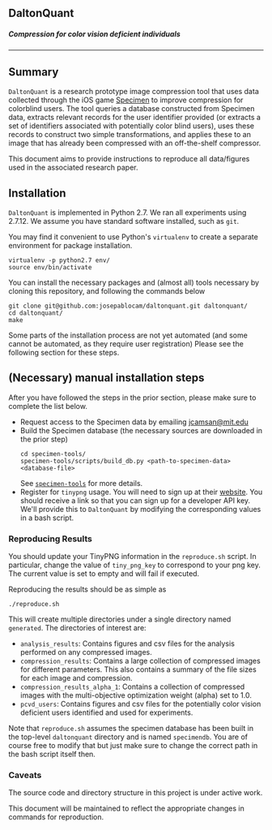 ## DaltonQuant
##### Compression for color vision deficient individuals
--------------

## Summary
`DaltonQuant` is a research prototype image compression tool that
uses data collected through the iOS game [Specimen](https://itunes.apple.com/us/app/specimen-a-game-about-color/id999930535?mt=8)
to improve compression for colorblind users. The tool queries a
database constructed from Specimen data, extracts relevant records
for the user identifier provided (or extracts a set of identifiers
associated with potentially color blind users), uses these records
to construct two simple transformations, and applies these to an
image that has already been compressed with an off-the-shelf
compressor.

This document aims to provide instructions to reproduce all
data/figures used in the associated research paper.


## Installation
`DaltonQuant` is implemented in Python 2.7. We ran all experiments
using 2.7.12. We assume you have standard software installed, such
as `git`.

You may find it convenient to use Python's `virtualenv` to create
a separate environment for package installation.


```
virtualenv -p python2.7 env/
source env/bin/activate
```

You can install the necessary packages and (almost all) tools
necessary by cloning this repository, and following the commands
below


```
git clone git@github.com:josepablocam/daltonquant.git daltonquant/
cd daltonquant/
make
```

Some parts of the installation process are not yet automated (and
some cannot be automated, as they require user registration) Please
see the following section for these steps.



## (Necessary) manual installation steps
After you have followed the steps in the prior section, please make
sure to complete the list below.

* Request access to the Specimen data by emailing jcamsan@mit.edu
* Build the Specimen database (the necessary sources are downloaded in the prior step)
  ```
  cd specimen-tools/
  specimen-tools/scripts/build_db.py <path-to-specimen-data> <database-file>
  ```
  See [`specimen-tools`](https://github.com/josepablocam/specimen-tools) for more details.
* Register for `tinypng` usage. You will need to sign up at their 
  [website](https://tinypng.com/). You should receive a link
  so that you can sign up for a developer API key. We'll provide
  this to `DaltonQuant` by modifying the corresponding values in a bash script.

  

### Reproducing Results
You should update your TinyPNG information in the `reproduce.sh` script.
In particular, change the value of `tiny_png_key` to correspond to your png key.
The current value is set to empty and will fail if executed.

Reproducing the results should be as simple as

```
./reproduce.sh
```

This will create multiple directories under a single directory named `generated`.
The directories of interest are:
  
  * `analysis_results`: Contains figures and csv files for the analysis performed on
    any compressed images.
  * `compression_results`: Contains a large collection of compressed images for
  different parameters. This also contains a summary of the file sizes for each image and compression.
  * `compression_results_alpha_1`: Contains a collection of compressed images with
  the multi-objective optimization weight (alpha) set to 1.0.
  * `pcvd_users`: Contains figures and csv files for the potentially color vision deficient
  users identified and used for experiments.


Note that `reproduce.sh` assumes the specimen database has been built in the
top-level `daltonquant` directory and is named `specimendb`. You are of course
free to modify that but just make sure to change the correct path in the
bash script itself then.

### Caveats
The source code and directory structure in this project is under active work.

This document will be maintained to reflect the appropriate changes
in commands for reproduction.
